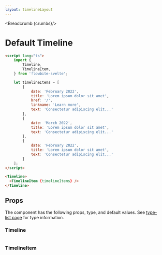 ```yaml
---
layout: timelineLayout
---
```


<script lang="ts">
	import { Timeline, TimelineItem, Table, TableDefaultRow, Breadcrumb } from '$lib/index';
  import componentProps1 from '../props/Timeline.json'
  import componentProps2 from '../props/TimelineItem.json'
  let items1 = componentProps1.props
  let items2 = componentProps2.props
	let propHeader = ['Name', 'Type', 'Default']
	
	let divClass='w-full relative overflow-x-auto shadow-md sm:rounded-lg'

	let timelineItems = [
		{
			date: 'February 2022',
			title: 'Lorem ipsum dolor sit amet',
			href: '/',
			linkname: 'Learn more',
			text: 'Consectetur adipiscing elit. Aenean condimentum erat vitae elit convallis molestie. Maecenas felis nisl.'
		},
		{
			date: 'March 2022',
			title: 'Lorem ipsum dolor sit amet',
			text: 'Consectetur adipiscing elit. Aenean condimentum erat vitae elit convallis molestie. Maecenas felis nisl.'
		},
		{
			date: 'February 2022',
			title: 'Lorem ipsum dolor sit amet',
			text: 'Consectetur adipiscing elit. Aenean condimentum erat vitae elit convallis molestie. Maecenas felis nisl.'
		}
	];

  let crumbs = [
    {
      label:'Home',
      href:'/'
    },
    {
      label:'Timelines',
      href:'/timelines/'
    },
    {
      label:'Timeline default',
      href:'/timelines/default'
    },
  ]
</script>

<Breadcrumb {crumbs}/>

<h1 class="text-3xl w-full dark:text-white py-8">Default Timeline</h1>

<div
  class="container rounded-xl my-4 mx-auto bg-gradient-to-r bg-white dark:bg-gray-900 border border-gray-200 dark:border-gray-700 p-2 sm:p-6"
>
  <Timeline>
    <TimelineItem {timelineItems} />
  </Timeline>
</div>

```html
<script lang="ts">
	import {
		Timeline,
		TimelineItem,
	} from 'flowbite-svelte';

	let timelineItems = [
		{
			date: 'February 2022',
			title: 'Lorem ipsum dolor sit amet',
			href: '/',
			linkname: 'Learn more',
			text: 'Consectetur adipiscing elit...'
		},
		{
			date: 'March 2022',
			title: 'Lorem ipsum dolor sit amet',
			text: 'Consectetur adipiscing elit...'
		},
		{
			date: 'February 2022',
			title: 'Lorem ipsum dolor sit amet',
			text: 'Consectetur adipiscing elit...'
		}
	];
</script>

<Timeline>
  <TimelineItem {timelineItems} />
</Timeline>
```

<h2 class="text-2xl w-full dark:text-white py-4">Props</h2>

<p>The component has the following props, type, and default values. See <a href="/type-list" class="text-blue-600 hover:underline dark:text-blue-500">type-list page</a> for type information.</p>

<h3>Timeline</h3>

<Table header={propHeader} {divClass} >
  <TableDefaultRow items={items1} rowState='hover' />
</Table>

<h3>TimelineItem</h3>

<Table header={propHeader} {divClass} >
  <TableDefaultRow items={items2} rowState='hover' />
</Table>